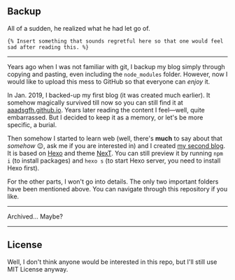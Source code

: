 ## Backup

All of a sudden, he realized what he had let go of.

`{% Insert something that sounds regretful here so that one would feel sad after reading this. %}`

---

Years ago when I was not familiar with git, I backup my blog simply through copying and pasting, even including the `node_modules` folder. However, now I would like to upload this mess to GitHub so that everyone can *enjoy* it.

In Jan. 2019, I backed-up my first blog (it was created much earlier). It somehow magically survived till now so you can still find it at [aaadsgfh.github.io](https://aaadsgfh.github.io/). Years later reading the content I feel—well, quite embarrassed. But I decided to keep it as a memory, or let's be more specific, a burial.

Then somehow I started to learn web (well, there's **much** to say about that *somehow* :wink:, ask me if you are interested in) and I created [my second blog](2019-2). It is based on [Hexo](https://hexo.io/) and theme [NexT](https://theme-next.js.org/). You can still preview it by running `npm i` (to install packages) and `hexo s` (to start Hexo server, you need to install Hexo first).

For the other parts, I won't go into details. The only two important folders have been mentioned above. You can navigate through this repository if you like.

---

Archived... Maybe?

---

## License

Well, I don't think anyone would be interested in this repo, but I'll still use MIT License anyway.
